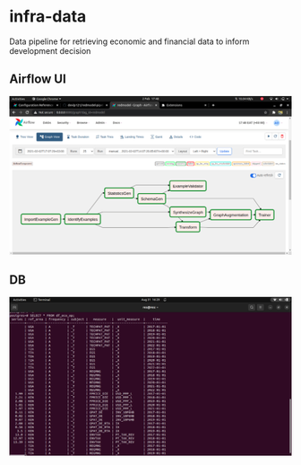 # infra-data
Data pipeline for retrieving economic and financial data to inform development decision

## Airflow UI

![Airflow UI of task flow](https://raw.githubusercontent.com/devlp121/redmodel-pipeline/master/test1.png)

## DB

![DB](https://raw.githubusercontent.com/okirialbert/infra-data/main/image/dag_sc2.png?token=GHSAT0AAAAAACF3476F4KXJGIQ5DR4RA7E4ZHQSZ2A)




